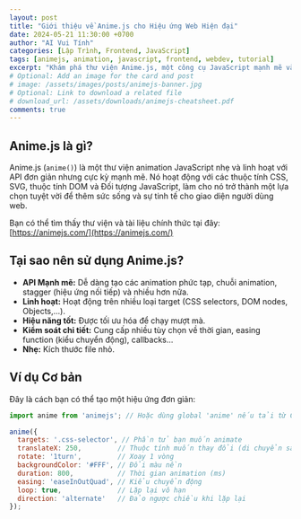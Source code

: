 ```yaml
---
layout: post
title: "Giới thiệu về Anime.js cho Hiệu ứng Web Hiện đại"
date: 2024-05-21 11:30:00 +0700
author: "AI Vui Tính"
categories: [Lập Trình, Frontend, JavaScript]
tags: [animejs, animation, javascript, frontend, webdev, tutorial]
excerpt: "Khám phá thư viện Anime.js, một công cụ JavaScript mạnh mẽ và linh hoạt để tạo ra các hiệu ứng động phức tạp và đẹp mắt cho trang web của bạn."
# Optional: Add an image for the card and post
# image: /assets/images/posts/animejs-banner.jpg
# Optional: Link to download a related file
# download_url: /assets/downloads/animejs-cheatsheet.pdf
comments: true
---
```


## Anime.js là gì?

Anime.js (`anime()`) là một thư viện animation JavaScript nhẹ và linh hoạt với API đơn giản nhưng cực kỳ mạnh mẽ. Nó hoạt động với các thuộc tính CSS, SVG, thuộc tính DOM và Đối tượng JavaScript, làm cho nó trở thành một lựa chọn tuyệt vời để thêm sức sống và sự tinh tế cho giao diện người dùng web.

Bạn có thể tìm thấy thư viện và tài liệu chính thức tại đây: [https://animejs.com/](https://animejs.com/)

## Tại sao nên sử dụng Anime.js?

*   **API Mạnh mẽ:** Dễ dàng tạo các animation phức tạp, chuỗi animation, stagger (hiệu ứng nối tiếp) và nhiều hơn nữa.
*   **Linh hoạt:** Hoạt động trên nhiều loại target (CSS selectors, DOM nodes, Objects,...).
*   **Hiệu năng tốt:** Được tối ưu hóa để chạy mượt mà.
*   **Kiểm soát chi tiết:** Cung cấp nhiều tùy chọn về thời gian, easing function (kiểu chuyển động), callbacks...
*   **Nhẹ:** Kích thước file nhỏ.

## Ví dụ Cơ bản

Đây là cách bạn có thể tạo một hiệu ứng đơn giản:

```javascript
import anime from 'animejs'; // Hoặc dùng global 'anime' nếu tải từ CDN/script tag

anime({
  targets: '.css-selector', // Phần tử bạn muốn animate
  translateX: 250,         // Thuộc tính muốn thay đổi (di chuyển sang phải 250px)
  rotate: '1turn',         // Xoay 1 vòng
  backgroundColor: '#FFF', // Đổi màu nền
  duration: 800,           // Thời gian animation (ms)
  easing: 'easeInOutQuad', // Kiểu chuyển động
  loop: true,              // Lặp lại vô hạn
  direction: 'alternate'   // Đảo ngược chiều khi lặp lại
});